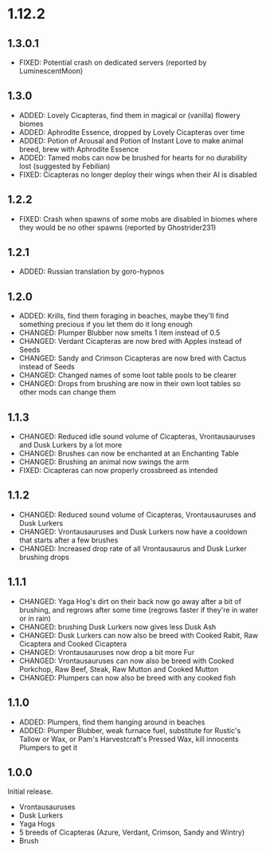 # 1.12.2

## 1.3.0.1

* FIXED: Potential crash on dedicated servers (reported by LuminescentMoon)

## 1.3.0

* ADDED: Lovely Cicapteras, find them in magical or (vanilla) flowery biomes
* ADDED: Aphrodite Essence, dropped by Lovely Cicapteras over time
* ADDED: Potion of Arousal and Potion of Instant Love to make animal breed, brew with Aphrodite Essence
* ADDED: Tamed mobs can now be brushed for hearts for no durability lost (suggested by Febilian)
* FIXED: Cicapteras no longer deploy their wings when their AI is disabled

## 1.2.2

* FIXED: Crash when spawns of some mobs are disabled in biomes where they would be no other spawns (reported by Ghostrider231)

## 1.2.1

* ADDED: Russian translation by goro-hypnos

## 1.2.0

* ADDED: Krills, find them foraging in beaches, maybe they'll find something precious if you let them do it long enough
* CHANGED: Plumper Blubber now smelts 1 item instead of 0.5
* CHANGED: Verdant Cicapteras are now bred with Apples instead of Seeds
* CHANGED: Sandy and Crimson Cicapteras are now bred with Cactus instead of Seeds
* CHANGED: Changed names of some loot table pools to be clearer
* CHANGED: Drops from brushing are now in their own loot tables so other mods can change them

## 1.1.3

* CHANGED: Reduced idle sound volume of Cicapteras, Vrontausauruses and Dusk Lurkers by a lot more
* CHANGED: Brushes can now be enchanted at an Enchanting Table
* CHANGED: Brushing an animal now swings the arm
* FIXED: Cicapteras can now properly crossbreed as intended

## 1.1.2

* CHANGED: Reduced sound volume of Cicapteras, Vrontausauruses and Dusk Lurkers
* CHANGED: Vrontausauruses and Dusk Lurkers now have a cooldown that starts after a few brushes
* CHANGED: Increased drop rate of all Vrontausaurus and Dusk Lurker brushing drops

## 1.1.1

* CHANGED: Yaga Hog's dirt on their back now go away after a bit of brushing, and regrows after some time (regrows faster if they're in water or in rain)
* CHANGED: brushing Dusk Lurkers now gives less Dusk Ash
* CHANGED: Dusk Lurkers can now also be breed with Cooked Rabit, Raw Cicaptera and Cooked Cicaptera
* CHANGED: Vrontausauruses now drop a bit more Fur
* CHANGED: Vrontausauruses can now also be breed with Cooked Porkchop, Raw Beef, Steak, Raw Mutton and Cooked Mutton
* CHANGED: Plumpers can now also be breed with any cooked fish

## 1.1.0

* ADDED: Plumpers, find them hanging around in beaches
* ADDED: Plumper Blubber, weak furnace fuel, substitute for Rustic's Tallow or Wax, or Pam's Harvestcraft's Pressed Wax, kill innocents Plumpers to get it

## 1.0.0

Initial release.

* Vrontausauruses
* Dusk Lurkers
* Yaga Hogs
* 5 breeds of Cicapteras (Azure, Verdant, Crimson, Sandy and Wintry)
* Brush
